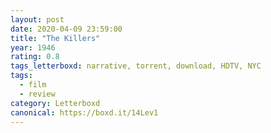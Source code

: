 ```yaml
---
layout: post 
date: 2020-04-09 23:59:00
title: "The Killers"
year: 1946
rating: 0.8
tags_letterboxd: narrative, torrent, download, HDTV, NYC
tags:
  - film
  - review
category: Letterboxd
canonical: https://boxd.it/14Lev1
---
```

